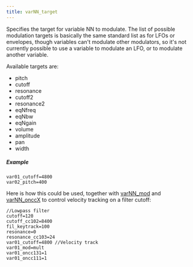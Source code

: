 ```yaml
---
title: varNN_target
---
```

Specifies the target for variable NN to modulate. The list of possible modulation
targets is basically the same standard list as for LFOs or envelopes,
though variables can't modulate other modulators, so it's not currently possible
to use a variable to modulate an LFO, or to modulate another variable.

Available targets are:

- pitch
- cutoff
- resonance
- cutoff2
- resonance2
- eqNfreq
- eqNbw
- eqNgain
- volume
- amplitude
- pan
- width

##### Example

```
var01_cutoff=4800
var02_pitch=400
```

Here is how this could be used, together with [varNN_mod](varNN_mod) and
[varNN_onccX](varNN_onccX) to control velocity tracking on a filter cutoff:

```
//Lowpass filter
cutoff=120
cutoff_cc102=8400
fil_keytrack=100
resonance=0
resonance_cc103=24
var01_cutoff=4800 //Velocity track
var01_mod=mult
var01_oncc131=1
var01_oncc111=1
```
